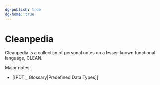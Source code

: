 ```yaml
---
dg-publish: true
dg-home: true
---
```


# Cleanpedia

Cleanpedia is a collection of personal notes on a lesser-known functional language, CLEAN.

Major notes:
- [[PDT _ Glossary|Predefined Data Types]]

